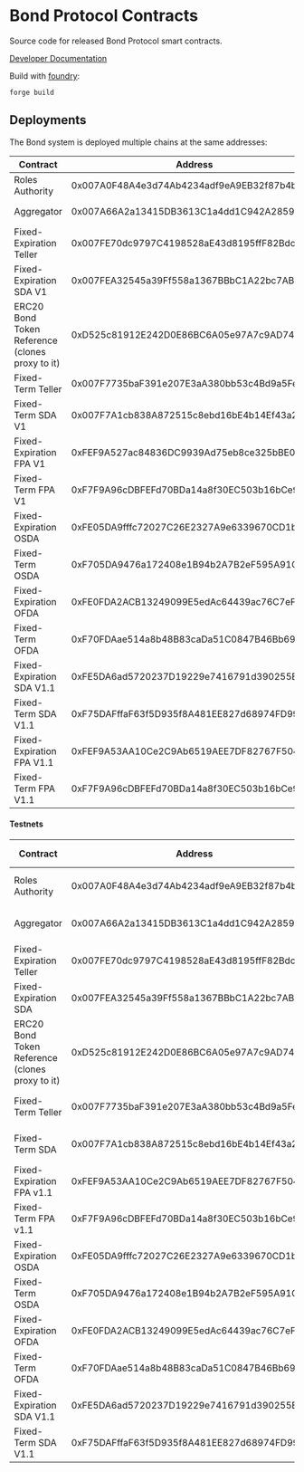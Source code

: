# Bond Protocol Contracts
Source code for released Bond Protocol smart contracts.

[Developer Documentation](https://dev.bondprotocol.finance)

Build with [foundry](https://github.com/foundry-rs/foundry): 

```shell
forge build
```

## Deployments
The Bond system is deployed multiple chains at the same addresses:

| Contract                                        | Address                                    | Ethereum                                                                                    | Arbitrum                                                                           | Optimism                                                                                                   |
| ----------------------------------------------- | ------------------------------------------ | ------------------------------------------------------------------------------------------- | ---------------------------------------------------------------------------------- | ---------------------------------------------------------------------------------------------------------- |
| Roles Authority                                 | 0x007A0F48A4e3d74Ab4234adf9eA9EB32f87b4b14 | [Etherscan](https://etherscan.io/address/0x007A0F48A4e3d74Ab4234adf9eA9EB32f87b4b14)        | [Arbiscan](https://arbiscan.io/address/0x007A0F48A4e3d74Ab4234adf9eA9EB32f87b4b14) | [Optimistic Etherscan](https://optimistic.etherscan.io/address/0x007A0F48A4e3d74Ab4234adf9eA9EB32f87b4b14) |
| Aggregator                                      | 0x007A66A2a13415DB3613C1a4dd1C942A285902d1 | [Etherscan](https://etherscan.io/address/0x007A66A2a13415DB3613C1a4dd1C942A285902d1)        | [Arbiscan](https://arbiscan.io/address/0x007A66A2a13415DB3613C1a4dd1C942A285902d1) | [Optimistic Etherscan](https://optimistic.etherscan.io/address/0x007A66A2a13415DB3613C1a4dd1C942A285902d1) |
| Fixed-Expiration Teller                         | 0x007FE70dc9797C4198528aE43d8195ffF82Bdc95 | [Etherscan](https://etherscan.io/address/0x007FE70dc9797C4198528aE43d8195ffF82Bdc95)        | [Arbiscan](https://arbiscan.io/address/0x007FE70dc9797C4198528aE43d8195ffF82Bdc95) | [Optimistic Etherscan](https://optimistic.etherscan.io/address/0x007FE70dc9797C4198528aE43d8195ffF82Bdc95) |
| Fixed-Expiration SDA V1                         | 0x007FEA32545a39Ff558a1367BBbC1A22bc7ABEfD | [Etherscan](https://etherscan.io/address/0x007FEA32545a39Ff558a1367BBbC1A22bc7ABEfD)        | [Arbiscan](https://arbiscan.io/address/0x007FEA32545a39Ff558a1367BBbC1A22bc7ABEfD) |
| ERC20 Bond Token Reference (clones proxy to it) | 0xD525c81912E242D0E86BC6A05e97A7c9AD747c48 | [Etherscan](https://etherscan.io/address/0xD525c81912E242D0E86BC6A05e97A7c9AD747c48)        | [Arbiscan](https://arbiscan.io/address/0xD525c81912E242D0E86BC6A05e97A7c9AD747c48) | [Optimistic Etherscan](https://optimistic.etherscan.io/address/0xD525c81912E242D0E86BC6A05e97A7c9AD747c48) |
| Fixed-Term Teller                               | 0x007F7735baF391e207E3aA380bb53c4Bd9a5Fed6 | [Etherscan](https://etherscan.io/address/0x007F7735baF391e207E3aA380bb53c4Bd9a5Fed6)        | [Arbiscan](https://arbiscan.io/address/0x007F7735baF391e207E3aA380bb53c4Bd9a5Fed6) | [Optimistic Etherscan](https://optimistic.etherscan.io/address/0x007F7735baF391e207E3aA380bb53c4Bd9a5Fed6) |
| Fixed-Term SDA V1                               | 0x007F7A1cb838A872515c8ebd16bE4b14Ef43a222 | [Etherscan](https://etherscan.io/address/0x007F7A1cb838A872515c8ebd16bE4b14Ef43a222)        | [Arbiscan](https://arbiscan.io/address/0x007F7A1cb838A872515c8ebd16bE4b14Ef43a222) |
| Fixed-Expiration FPA V1                         | 0xFEF9A527ac84836DC9939Ad75eb8ce325bBE0E54 | [Etherscan](https://etherscan.io/address/0xFEF9A527ac84836DC9939Ad75eb8ce325bBE0E54)        |
| Fixed-Term FPA V1                               | 0xF7F9A96cDBFEFd70BDa14a8f30EC503b16bCe9b1 | [Etherscan](https://etherscan.io/address/0xF7F9Ae2415F8Cb89BEebf9662A19f2393e7065e0)        |
| Fixed-Expiration OSDA                           | 0xFE05DA9fffc72027C26E2327A9e6339670CD1b90 | | [Arbiscan](https://arbiscan.io/address/0xFE05DA9fffc72027C26E2327A9e6339670CD1b90) | [Optimistic Etherscan](https://optimistic.etherscan.io/address/0xFE05DA9fffc72027C26E2327A9e6339670CD1b90) |
| Fixed-Term OSDA                                 | 0xF705DA9476a172408e1B94b2A7B2eF595A91C29b | | [Arbiscan](https://arbiscan.io/address/0xF705DA9476a172408e1B94b2A7B2eF595A91C29b) | [Optimistic Etherscan](https://optimistic.etherscan.io/address/0xF705DA9476a172408e1B94b2A7B2eF595A91C29b) |
| Fixed-Expiration OFDA                           | 0xFE0FDA2ACB13249099E5edAc64439ac76C7eF4B6 | | [Arbiscan](https://arbiscan.io/address/0xFE0FDA2ACB13249099E5edAc64439ac76C7eF4B6) | [Optimistic Etherscan](https://optimistic.etherscan.io/address/0xFE0FDA2ACB13249099E5edAc64439ac76C7eF4B6) |
| Fixed-Term OFDA                                 | 0xF70FDAae514a8b48B83caDa51C0847B46Bb698bd | | [Arbiscan](https://arbiscan.io/address/0xF70FDAae514a8b48B83caDa51C0847B46Bb698bd) | [Optimistic Etherscan](https://optimistic.etherscan.io/address/0xF70FDAae514a8b48B83caDa51C0847B46Bb698bd) |
| Fixed-Expiration SDA V1.1                       | 0xFE5DA6ad5720237D19229e7416791d390255E9AA | | [Arbiscan](https://arbiscan.io/address/0xFE5DA6ad5720237D19229e7416791d390255E9AA) | [Optimistic Etherscan](https://optimistic.etherscan.io/address/0xFE5DA6ad5720237D19229e7416791d390255E9AA) |
| Fixed-Term SDA V1.1                             | 0xF75DAFffaF63f5D935f8A481EE827d68974FD992 | | [Arbiscan](https://arbiscan.io/address/0xF75DAFffaF63f5D935f8A481EE827d68974FD992) | [Optimistic Etherscan](https://optimistic.etherscan.io/address/0xF75DAFffaF63f5D935f8A481EE827d68974FD992) |
| Fixed-Expiration FPA V1.1                       | 0xFEF9A53AA10Ce2C9Ab6519AEE7DF82767F504f55 | | [Arbiscan](https://arbiscan.io/address/0xFEF9A53AA10Ce2C9Ab6519AEE7DF82767F504f55) | [Optimistic Etherscan](https://optimistic.etherscan.io/address/0xFEF9A53AA10Ce2C9Ab6519AEE7DF82767F504f55) |
| Fixed-Term FPA V1.1                             | 0xF7F9A96cDBFEFd70BDa14a8f30EC503b16bCe9b1 | | [Arbiscan](https://arbiscan.io/address/0xF7F9A96cDBFEFd70BDa14a8f30EC503b16bCe9b1) | [Optimistic Etherscan](https://optimistic.etherscan.io/address/0xF7F9A96cDBFEFd70BDa14a8f30EC503b16bCe9b1) |

#### Testnets

| Contract                                        | Address                                    | Goerli                                                                                             | Arbitrum Goerli                                                                                  | Sepolia                                                                                              | Optimism Goerli                                                                                               | Polygon Mumbai                                                                                          |
| ----------------------------------------------- | ------------------------------------------ | -------------------------------------------------------------------------------------------------- | ------------------------------------------------------------------------------------------------ | ---------------------------------------------------------------------------------------------------- | ------------------------------------------------------------------------------------------------------------- | ------------------------------------------------------------------------------------------------------- |
| Roles Authority                                 | 0x007A0F48A4e3d74Ab4234adf9eA9EB32f87b4b14 | [Goerli Etherscan](https://goerli.etherscan.io/address/0x007A0F48A4e3d74Ab4234adf9eA9EB32f87b4b14) | [Goerli Arbiscan](https://goerli.arbiscan.io/address/0x007A0F48A4e3d74Ab4234adf9eA9EB32f87b4b14) | [Sepolia Etherscan](https://sepolia.etherscan.io/address/0x007A0F48A4e3d74Ab4234adf9eA9EB32f87b4b14) | [Optimism Goerli Etherscan](https://optimism.etherscan.io/address/0x007A0F48A4e3d74Ab4234adf9eA9EB32f87b4b14) | [Mumbai Polygonscan](https://mumbai.polygonscan.com/address/0x007A0F48A4e3d74Ab4234adf9eA9EB32f87b4b14) |
| Aggregator                                      | 0x007A66A2a13415DB3613C1a4dd1C942A285902d1 | [Goerli Etherscan](https://goerli.etherscan.io/address/0x007A66A2a13415DB3613C1a4dd1C942A285902d1) | [Goerli Arbiscan](https://goerli.arbiscan.io/address/0x007A66A2a13415DB3613C1a4dd1C942A285902d1) | [Sepolia Etherscan](https://sepolia.etherscan.io/address/0x007A66A2a13415DB3613C1a4dd1C942A285902d1) | [Optimism Goerli Etherscan](https://optimism.etherscan.io/address/0x007A66A2a13415DB3613C1a4dd1C942A285902d1) | [Mumbai Polygonscan](https://mumbai.polygonscan.com/address/0x007A66A2a13415DB3613C1a4dd1C942A285902d1) |
| Fixed-Expiration Teller                         | 0x007FE70dc9797C4198528aE43d8195ffF82Bdc95 | [Goerli Etherscan](https://goerli.etherscan.io/address/0x007FE70dc9797C4198528aE43d8195ffF82Bdc95) | [Goerli Arbiscan](https://goerli.arbiscan.io/address/0x007FE70dc9797C4198528aE43d8195ffF82Bdc95) | [Sepolia Etherscan](https://sepolia.etherscan.io/address/0x007FE70dc9797C4198528aE43d8195ffF82Bdc95) | [Optimism Goerli Etherscan](https://optimism.etherscan.io/address/0x007FE70dc9797C4198528aE43d8195ffF82Bdc95) | [Mumbai Polygonscan](https://mumbai.polygonscan.com/address/0x007FE70dc9797C4198528aE43d8195ffF82Bdc95) |
| Fixed-Expiration SDA                            | 0x007FEA32545a39Ff558a1367BBbC1A22bc7ABEfD | [Goerli Etherscan](https://goerli.etherscan.io/address/0x007FEA32545a39Ff558a1367BBbC1A22bc7ABEfD) | [Goerli Arbiscan](https://goerli.arbiscan.io/address/0x007FEA32545a39Ff558a1367BBbC1A22bc7ABEfD) |                                                                                          | [Optimism Goerli Etherscan](https://optimism.etherscan.io/address/0x007FEA32545a39Ff558a1367BBbC1A22bc7ABEfD) | [Mumbai Polygonscan](https://mumbai.polygonscan.com/address/0x007FEA32545a39Ff558a1367BBbC1A22bc7ABEfD) |
| ERC20 Bond Token Reference (clones proxy to it) | 0xD525c81912E242D0E86BC6A05e97A7c9AD747c48 | [Goerli Etherscan](https://goerli.etherscan.io/address/0xD525c81912E242D0E86BC6A05e97A7c9AD747c48) | [Goerli Arbiscan](https://goerli.arbiscan.io/address/0xD525c81912E242D0E86BC6A05e97A7c9AD747c48) | [Sepolia Etherscan](https://sepolia.etherscan.io/address/0xD525c81912E242D0E86BC6A05e97A7c9AD747c48) | [Optimism Goerli Etherscan](https://optimism.etherscan.io/address/0xD525c81912E242D0E86BC6A05e97A7c9AD747c48) | [Mumbai Polygonscan](https://mumbai.polygonscan.com/address/0xD525c81912E242D0E86BC6A05e97A7c9AD747c48) |
| Fixed-Term Teller                               | 0x007F7735baF391e207E3aA380bb53c4Bd9a5Fed6 | [Goerli Etherscan](https://goerli.etherscan.io/address/0x007F7735baF391e207E3aA380bb53c4Bd9a5Fed6) | [Goerli Arbiscan](https://goerli.arbiscan.io/address/0x007F7735baF391e207E3aA380bb53c4Bd9a5Fed6) | [Sepolia Etherscan](https://sepolia.etherscan.io/address/0x007F7735baF391e207E3aA380bb53c4Bd9a5Fed6) | [Optimism Goerli Etherscan](https://optimism.etherscan.io/address/0x007F7735baF391e207E3aA380bb53c4Bd9a5Fed6) | [Mumbai Polygonscan](https://mumbai.polygonscan.com/address/0x007F7735baF391e207E3aA380bb53c4Bd9a5Fed6) |
| Fixed-Term SDA                                  | 0x007F7A1cb838A872515c8ebd16bE4b14Ef43a222 | [Goerli Etherscan](https://goerli.etherscan.io/address/0x007F7A1cb838A872515c8ebd16bE4b14Ef43a222) | [Goerli Arbiscan](https://goerli.arbiscan.io/address/0x007F7A1cb838A872515c8ebd16bE4b14Ef43a222) |                                                                                          | [Optimism Goerli Etherscan](https://optimism.etherscan.io/address/0x007F7A1cb838A872515c8ebd16bE4b14Ef43a222) | [Mumbai Polygonscan](https://mumbai.polygonscan.com/address/0x007F7A1cb838A872515c8ebd16bE4b14Ef43a222) |
| Fixed-Expiration FPA v1.1                            | 0xFEF9A53AA10Ce2C9Ab6519AEE7DF82767F504f55 | [Goerli Etherscan](https://goerli.etherscan.io/address/0xFEF9A53AA10Ce2C9Ab6519AEE7DF82767F504f55) | [Goerli Arbiscan](https://goerli.arbiscan.io/address/0xFEF9A53AA10Ce2C9Ab6519AEE7DF82767F504f55) | [Sepolia Etherscan](https://sepolia.etherscan.io/address/0xFEF9A53AA10Ce2C9Ab6519AEE7DF82767F504f55) |
| Fixed-Term FPA v1.1                                  | 0xF7F9A96cDBFEFd70BDa14a8f30EC503b16bCe9b1 | [Goerli Etherscan](https://goerli.etherscan.io/address/0xF7F9A96cDBFEFd70BDa14a8f30EC503b16bCe9b1) | [Goerli Arbiscan](https://goerli.arbiscan.io/address/0xF7F9A96cDBFEFd70BDa14a8f30EC503b16bCe9b1) | [Sepolia Etherscan](https://sepolia.etherscan.io/address/0xF7F9A96cDBFEFd70BDa14a8f30EC503b16bCe9b1) |
| Fixed-Expiration OSDA                           | 0xFE05DA9fffc72027C26E2327A9e6339670CD1b90 | [Goerli Etherscan](https://goerli.etherscan.io/address/0xFE05DA9fffc72027C26E2327A9e6339670CD1b90) | [Goerli Arbiscan](https://goerli.arbiscan.io/address/0xFE05DA9fffc72027C26E2327A9e6339670CD1b90) | [Sepolia Etherscan](https://sepolia.etherscan.io/address/0xFE05DA9fffc72027C26E2327A9e6339670CD1b90) |
| Fixed-Term OSDA                                 | 0xF705DA9476a172408e1B94b2A7B2eF595A91C29b | [Goerli Etherscan](https://goerli.etherscan.io/address/0xF705DA9476a172408e1B94b2A7B2eF595A91C29b) | [Goerli Arbiscan](https://goerli.arbiscan.io/address/0xF705DA9476a172408e1B94b2A7B2eF595A91C29b) | [Sepolia Etherscan](https://sepolia.etherscan.io/address/0xF705DA9476a172408e1B94b2A7B2eF595A91C29b) |
| Fixed-Expiration OFDA                           | 0xFE0FDA2ACB13249099E5edAc64439ac76C7eF4B6 | [Goerli Etherscan](https://goerli.etherscan.io/address/0xFE0FDA2ACB13249099E5edAc64439ac76C7eF4B6) | [Goerli Arbiscan](https://goerli.arbiscan.io/address/0xFE0FDA2ACB13249099E5edAc64439ac76C7eF4B6) | [Sepolia Etherscan](https://sepolia.etherscan.io/address/0xFE0FDA2ACB13249099E5edAc64439ac76C7eF4B6) |
| Fixed-Term OFDA                                 | 0xF70FDAae514a8b48B83caDa51C0847B46Bb698bd | [Goerli Etherscan](https://goerli.etherscan.io/address/0xF70FDAae514a8b48B83caDa51C0847B46Bb698bd) | [Goerli Arbiscan](https://goerli.arbiscan.io/address/0xF70FDAae514a8b48B83caDa51C0847B46Bb698bd) | [Sepolia Etherscan](https://sepolia.etherscan.io/address/0xF70FDAae514a8b48B83caDa51C0847B46Bb698bd) |
| Fixed-Expiration SDA V1.1                       | 0xFE5DA6ad5720237D19229e7416791d390255E9AA | [Goerli Etherscan](https://goerli.etherscan.io/address/0xFE5DA6ad5720237D19229e7416791d390255E9AA) | [Goerli Arbiscan](https://goerli.arbiscan.io/address/0xFE5DA6ad5720237D19229e7416791d390255E9AA) | [Sepolia Etherscan](https://sepolia.etherscan.io/address/0xFE5DA6ad5720237D19229e7416791d390255E9AA) |
| Fixed-Term SDA V1.1                             | 0xF75DAFffaF63f5D935f8A481EE827d68974FD992 | [Goerli Etherscan](https://goerli.etherscan.io/address/0xF75DAFffaF63f5D935f8A481EE827d68974FD992) | [Goerli Arbiscan](https://goerli.arbiscan.io/address/0xF75DAFffaF63f5D935f8A481EE827d68974FD992) | [Sepolia Etherscan](https://sepolia.etherscan.io/address/0xF75DAFffaF63f5D935f8A481EE827d68974FD992) |
